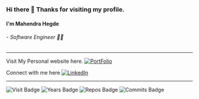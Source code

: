 ### Hi there 👋 Thanks for visiting my profile.
#### I'm Mahendra Hegde
###### -  Software Engineer 👨‍💻 
----
Visit My Personal website here.  [![PortFolio](https://shields.io/badge/portfolio-gray?logo=react&style=plastic)](https://mahendrahegde.github.io/portfolio/)

Connect with me here   [![LinkedIn](https://shields.io/badge/linkedIn-blue?logo=linkedin&style=plastic)](https://www.linkedin.com/in/mahendrahegde9)

----

![Visit Badge](https://badges.pufler.dev/visits/mahendraHegde/mahendraHegde) ![Years Badge](https://badges.pufler.dev/years/mahendraHegde) ![Repos Badge](https://badges.pufler.dev/repos/mahendraHegde) ![Commits Badge](https://badges.pufler.dev/commits/yearly/mahendraHegde)



<!--
**mahendraHegde/mahendraHegde** is a ✨ _special_ ✨ repository because its `README.md` (this file) appears on your GitHub profile.

Here are some ideas to get you started:

- 🔭 I’m currently working on ...
- 🌱 I’m currently learning ...
- 👯 I’m looking to collaborate on ...
- 🤔 I’m looking for help with ...
- 💬 Ask me about ...
- 📫 How to reach me: ...
- 😄 Pronouns: ...
- ⚡ Fun fact: ...
-->
